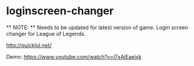 # loginscreen-changer
** NOTE: ** Needs to be updated for latest version of game.
Login screen changer for League of Legends.

http://quicklol.net/

Demo: https://www.youtube.com/watch?v=i7xAiEaeixk

